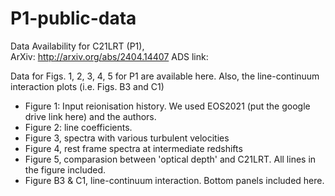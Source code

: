 # P1-public-data

Data Availability for C21LRT (P1),  
ArXiv: http://arxiv.org/abs/2404.14407
ADS link:

Data for Figs. 1, 2, 3, 4, 5 for P1 are available here.
Also, the line-continuum interaction plots (i.e. Figs. B3 and C1)

- Figure 1: Input reionisation history. We used EOS2021 (put the google drive link here) and the authors.
- Figure 2: line coefficients. 
- Figure 3, spectra with various turbulent velocities
- Figure 4, rest frame spectra at intermediate redshifts
- Figure 5, comparasion between 'optical depth' and C21LRT. All lines in the figure included.
- Figure B3 & C1, line-continuum interaction. Bottom panels included here.

